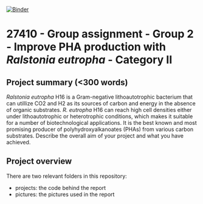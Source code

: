 [![Binder](https://mybinder.org/badge_logo.svg)](https://mybinder.org/v2/gh/27410/https://github.com/27410/group-assignment-2021-group_2_pha-production/main)

# 27410 - Group assignment - Group 2 - Improve PHA production with _Ralstonia eutropha_ - Category II

## Project summary (<300 words)
_Ralstonia eutropha_ H16 is a Gram-negative lithoautotrophic bacterium that can utillize CO2 and H2 as its sources of carbon and energy in the absence of organic substrates. _R. eutropha_ H16 can reach high cell densities either under lithoautotrophic or heterotrophic conditions, which makes it suitable for a number of biotechnological applications. It is the best known and most promising producer of polyhydroxyalkanoates (PHAs) from various carbon substrates. 
Describe the overall aim of your project and what you have achieved.

## Project overview
There are two relevant folders in this repository:
* projects: the code behind the report
* pictures: the pictures used in the report

